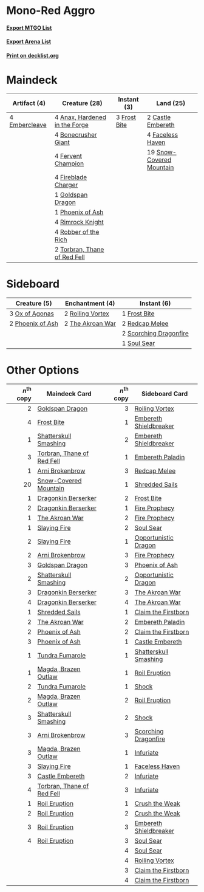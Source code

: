 # Mono-Red Aggro

#### [Export MTGO List](../collection/Mono-Red%20Aggro/Mono-Red%20Aggro.txt)
#### [Export Arena List](../collection/Mono-Red%20Aggro/Mono-Red%20Aggro_arena.txt)
#### [Print on decklist.org](http://decklist.org/?deckmain=4%09Anax,%20Hardened%20in%20the%20Forge%0A4%09Bonecrusher%20Giant%0A2%09Castle%20Embereth%0A4%09Embercleave%0A4%09Faceless%20Haven%0A4%09Fervent%20Champion%0A4%09Fireblade%20Charger%0A3%09Frost%20Bite%0A1%09Goldspan%20Dragon%0A1%09Phoenix%20of%20Ash%0A4%09Rimrock%20Knight%0A4%09Robber%20of%20the%20Rich%0A19%09Snow-Covered%20Mountain%0A2%09Torbran,%20Thane%20of%20Red%20Fell&deckside=1%09Frost%20Bite%0A3%09Ox%20of%20Agonas%0A2%09Phoenix%20of%20Ash%0A2%09Redcap%20Melee%0A2%09Roiling%20Vortex%0A2%09Scorching%20Dragonfire%0A1%09Soul%20Sear%0A2%09The%20Akroan%20War)
# Maindeck

|                                      Artifact (4)                                      |                                             Creature (28)                                              |                                      Instant (3)                                      |                                             Land (25)                                             |
|----------------------------------------------------------------------------------------|--------------------------------------------------------------------------------------------------------|---------------------------------------------------------------------------------------|---------------------------------------------------------------------------------------------------|
|4 [Embercleave](http://gatherer.wizards.com/Pages/Card/Details.aspx?multiverseid=473082)|4 [Anax, Hardened in the Forge](http://gatherer.wizards.com/Pages/Card/Details.aspx?multiverseid=476376)|3 [Frost Bite](http://gatherer.wizards.com/Pages/Card/Details.aspx?multiverseid=503750)|2 [Castle Embereth](http://gatherer.wizards.com/Pages/Card/Details.aspx?multiverseid=473201)       |
|                                                                                        |4 [Bonecrusher Giant](http://gatherer.wizards.com/Pages/Card/Details.aspx?multiverseid=473077)          |                                                                                       |4 [Faceless Haven](http://gatherer.wizards.com/Pages/Card/Details.aspx?multiverseid=503874)        |
|                                                                                        |4 [Fervent Champion](http://gatherer.wizards.com/Pages/Card/Details.aspx?multiverseid=473086)           |                                                                                       |19 [Snow-Covered Mountain](http://gatherer.wizards.com/Pages/Card/Details.aspx?multiverseid=121233)|
|                                                                                        |4 [Fireblade Charger](http://gatherer.wizards.com/Pages/Card/Details.aspx?multiverseid=491779)          |                                                                                       |                                                                                                   |
|                                                                                        |1 [Goldspan Dragon](http://gatherer.wizards.com/Pages/Card/Details.aspx?multiverseid=503751)            |                                                                                       |                                                                                                   |
|                                                                                        |1 [Phoenix of Ash](http://gatherer.wizards.com/Pages/Card/Details.aspx?multiverseid=476399)             |                                                                                       |                                                                                                   |
|                                                                                        |4 [Rimrock Knight](http://gatherer.wizards.com/Pages/Card/Details.aspx?multiverseid=473099)             |                                                                                       |                                                                                                   |
|                                                                                        |4 [Robber of the Rich](http://gatherer.wizards.com/Pages/Card/Details.aspx?multiverseid=473100)         |                                                                                       |                                                                                                   |
|                                                                                        |2 [Torbran, Thane of Red Fell](http://gatherer.wizards.com/Pages/Card/Details.aspx?multiverseid=473109) |                                                                                       |                                                                                                   |


# Sideboard

|                                       Creature (5)                                        |                                      Enchantment (4)                                      |                                           Instant (6)                                           |
|-------------------------------------------------------------------------------------------|-------------------------------------------------------------------------------------------|-------------------------------------------------------------------------------------------------|
|3 [Ox of Agonas](http://gatherer.wizards.com/Pages/Card/Details.aspx?multiverseid=476398)  |2 [Roiling Vortex](http://gatherer.wizards.com/Pages/Card/Details.aspx?multiverseid=491797)|1 [Frost Bite](http://gatherer.wizards.com/Pages/Card/Details.aspx?multiverseid=503750)          |
|2 [Phoenix of Ash](http://gatherer.wizards.com/Pages/Card/Details.aspx?multiverseid=476399)|2 [The Akroan War](http://gatherer.wizards.com/Pages/Card/Details.aspx?multiverseid=476375)|2 [Redcap Melee](http://gatherer.wizards.com/Pages/Card/Details.aspx?multiverseid=473097)        |
|                                                                                           |                                                                                           |2 [Scorching Dragonfire](http://gatherer.wizards.com/Pages/Card/Details.aspx?multiverseid=473101)|
|                                                                                           |                                                                                           |1 [Soul Sear](http://gatherer.wizards.com/Pages/Card/Details.aspx?multiverseid=485483)           |


# Other Options

|*n*<sup>th</sup> copy|                                            Maindeck Card                                            |*n*<sup>th</sup> copy|                                         Sideboard Card                                          |
|--------------------:|-----------------------------------------------------------------------------------------------------|--------------------:|-------------------------------------------------------------------------------------------------|
|                    2|[Goldspan Dragon](http://gatherer.wizards.com/Pages/Card/Details.aspx?multiverseid=503751)           |                    3|[Roiling Vortex](http://gatherer.wizards.com/Pages/Card/Details.aspx?multiverseid=491797)        |
|                    4|[Frost Bite](http://gatherer.wizards.com/Pages/Card/Details.aspx?multiverseid=503750)                |                    1|[Embereth Shieldbreaker](http://gatherer.wizards.com/Pages/Card/Details.aspx?multiverseid=473084)|
|                    1|[Shatterskull Smashing](http://gatherer.wizards.com/Pages/Card/Details.aspx?multiverseid=491802)     |                    2|[Embereth Shieldbreaker](http://gatherer.wizards.com/Pages/Card/Details.aspx?multiverseid=473084)|
|                    3|[Torbran, Thane of Red Fell](http://gatherer.wizards.com/Pages/Card/Details.aspx?multiverseid=473109)|                    1|[Embereth Paladin](http://gatherer.wizards.com/Pages/Card/Details.aspx?multiverseid=473083)      |
|                    1|[Arni Brokenbrow](http://gatherer.wizards.com/Pages/Card/Details.aspx?multiverseid=503731)           |                    3|[Redcap Melee](http://gatherer.wizards.com/Pages/Card/Details.aspx?multiverseid=473097)          |
|                   20|[Snow-Covered Mountain](http://gatherer.wizards.com/Pages/Card/Details.aspx?multiverseid=121233)     |                    1|[Shredded Sails](http://gatherer.wizards.com/Pages/Card/Details.aspx?multiverseid=479656)        |
|                    1|[Dragonkin Berserker](http://gatherer.wizards.com/Pages/Card/Details.aspx?multiverseid=503743)       |                    2|[Frost Bite](http://gatherer.wizards.com/Pages/Card/Details.aspx?multiverseid=503750)            |
|                    2|[Dragonkin Berserker](http://gatherer.wizards.com/Pages/Card/Details.aspx?multiverseid=503743)       |                    1|[Fire Prophecy](http://gatherer.wizards.com/Pages/Card/Details.aspx?multiverseid=479636)         |
|                    1|[The Akroan War](http://gatherer.wizards.com/Pages/Card/Details.aspx?multiverseid=476375)            |                    2|[Fire Prophecy](http://gatherer.wizards.com/Pages/Card/Details.aspx?multiverseid=479636)         |
|                    1|[Slaying Fire](http://gatherer.wizards.com/Pages/Card/Details.aspx?multiverseid=473105)              |                    2|[Soul Sear](http://gatherer.wizards.com/Pages/Card/Details.aspx?multiverseid=485483)             |
|                    2|[Slaying Fire](http://gatherer.wizards.com/Pages/Card/Details.aspx?multiverseid=473105)              |                    1|[Opportunistic Dragon](http://gatherer.wizards.com/Pages/Card/Details.aspx?multiverseid=473095)  |
|                    2|[Arni Brokenbrow](http://gatherer.wizards.com/Pages/Card/Details.aspx?multiverseid=503731)           |                    3|[Fire Prophecy](http://gatherer.wizards.com/Pages/Card/Details.aspx?multiverseid=479636)         |
|                    3|[Goldspan Dragon](http://gatherer.wizards.com/Pages/Card/Details.aspx?multiverseid=503751)           |                    3|[Phoenix of Ash](http://gatherer.wizards.com/Pages/Card/Details.aspx?multiverseid=476399)        |
|                    2|[Shatterskull Smashing](http://gatherer.wizards.com/Pages/Card/Details.aspx?multiverseid=491802)     |                    2|[Opportunistic Dragon](http://gatherer.wizards.com/Pages/Card/Details.aspx?multiverseid=473095)  |
|                    3|[Dragonkin Berserker](http://gatherer.wizards.com/Pages/Card/Details.aspx?multiverseid=503743)       |                    3|[The Akroan War](http://gatherer.wizards.com/Pages/Card/Details.aspx?multiverseid=476375)        |
|                    4|[Dragonkin Berserker](http://gatherer.wizards.com/Pages/Card/Details.aspx?multiverseid=503743)       |                    4|[The Akroan War](http://gatherer.wizards.com/Pages/Card/Details.aspx?multiverseid=476375)        |
|                    1|[Shredded Sails](http://gatherer.wizards.com/Pages/Card/Details.aspx?multiverseid=479656)            |                    1|[Claim the Firstborn](http://gatherer.wizards.com/Pages/Card/Details.aspx?multiverseid=473080)   |
|                    2|[The Akroan War](http://gatherer.wizards.com/Pages/Card/Details.aspx?multiverseid=476375)            |                    2|[Embereth Paladin](http://gatherer.wizards.com/Pages/Card/Details.aspx?multiverseid=473083)      |
|                    2|[Phoenix of Ash](http://gatherer.wizards.com/Pages/Card/Details.aspx?multiverseid=476399)            |                    2|[Claim the Firstborn](http://gatherer.wizards.com/Pages/Card/Details.aspx?multiverseid=473080)   |
|                    3|[Phoenix of Ash](http://gatherer.wizards.com/Pages/Card/Details.aspx?multiverseid=476399)            |                    1|[Castle Embereth](http://gatherer.wizards.com/Pages/Card/Details.aspx?multiverseid=473201)       |
|                    1|[Tundra Fumarole](http://gatherer.wizards.com/Pages/Card/Details.aspx?multiverseid=503769)           |                    1|[Shatterskull Smashing](http://gatherer.wizards.com/Pages/Card/Details.aspx?multiverseid=491802) |
|                    1|[Magda, Brazen Outlaw](http://gatherer.wizards.com/Pages/Card/Details.aspx?multiverseid=503754)      |                    1|[Roil Eruption](http://gatherer.wizards.com/Pages/Card/Details.aspx?multiverseid=491796)         |
|                    2|[Tundra Fumarole](http://gatherer.wizards.com/Pages/Card/Details.aspx?multiverseid=503769)           |                    1|[Shock](http://gatherer.wizards.com/Pages/Card/Details.aspx?multiverseid=129732)                 |
|                    2|[Magda, Brazen Outlaw](http://gatherer.wizards.com/Pages/Card/Details.aspx?multiverseid=503754)      |                    2|[Roil Eruption](http://gatherer.wizards.com/Pages/Card/Details.aspx?multiverseid=491796)         |
|                    3|[Shatterskull Smashing](http://gatherer.wizards.com/Pages/Card/Details.aspx?multiverseid=491802)     |                    2|[Shock](http://gatherer.wizards.com/Pages/Card/Details.aspx?multiverseid=129732)                 |
|                    3|[Arni Brokenbrow](http://gatherer.wizards.com/Pages/Card/Details.aspx?multiverseid=503731)           |                    3|[Scorching Dragonfire](http://gatherer.wizards.com/Pages/Card/Details.aspx?multiverseid=473101)  |
|                    3|[Magda, Brazen Outlaw](http://gatherer.wizards.com/Pages/Card/Details.aspx?multiverseid=503754)      |                    1|[Infuriate](http://gatherer.wizards.com/Pages/Card/Details.aspx?multiverseid=466899)             |
|                    3|[Slaying Fire](http://gatherer.wizards.com/Pages/Card/Details.aspx?multiverseid=473105)              |                    1|[Faceless Haven](http://gatherer.wizards.com/Pages/Card/Details.aspx?multiverseid=503874)        |
|                    3|[Castle Embereth](http://gatherer.wizards.com/Pages/Card/Details.aspx?multiverseid=473201)           |                    2|[Infuriate](http://gatherer.wizards.com/Pages/Card/Details.aspx?multiverseid=466899)             |
|                    4|[Torbran, Thane of Red Fell](http://gatherer.wizards.com/Pages/Card/Details.aspx?multiverseid=473109)|                    3|[Infuriate](http://gatherer.wizards.com/Pages/Card/Details.aspx?multiverseid=466899)             |
|                    1|[Roil Eruption](http://gatherer.wizards.com/Pages/Card/Details.aspx?multiverseid=491796)             |                    1|[Crush the Weak](http://gatherer.wizards.com/Pages/Card/Details.aspx?multiverseid=503740)        |
|                    2|[Roil Eruption](http://gatherer.wizards.com/Pages/Card/Details.aspx?multiverseid=491796)             |                    2|[Crush the Weak](http://gatherer.wizards.com/Pages/Card/Details.aspx?multiverseid=503740)        |
|                    3|[Roil Eruption](http://gatherer.wizards.com/Pages/Card/Details.aspx?multiverseid=491796)             |                    3|[Embereth Shieldbreaker](http://gatherer.wizards.com/Pages/Card/Details.aspx?multiverseid=473084)|
|                    4|[Roil Eruption](http://gatherer.wizards.com/Pages/Card/Details.aspx?multiverseid=491796)             |                    3|[Soul Sear](http://gatherer.wizards.com/Pages/Card/Details.aspx?multiverseid=485483)             |
|                     |                                                                                                     |                    4|[Soul Sear](http://gatherer.wizards.com/Pages/Card/Details.aspx?multiverseid=485483)             |
|                     |                                                                                                     |                    4|[Roiling Vortex](http://gatherer.wizards.com/Pages/Card/Details.aspx?multiverseid=491797)        |
|                     |                                                                                                     |                    3|[Claim the Firstborn](http://gatherer.wizards.com/Pages/Card/Details.aspx?multiverseid=473080)   |
|                     |                                                                                                     |                    4|[Claim the Firstborn](http://gatherer.wizards.com/Pages/Card/Details.aspx?multiverseid=473080)   |

